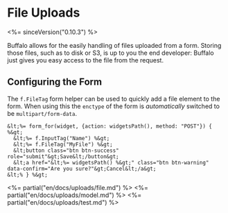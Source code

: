 # File Uploads
<%= sinceVersion("0.10.3") %>

Buffalo allows for the easily handling of files uploaded from a form. Storing those files, such as to disk or S3, is up to you the end developer: Buffalo just gives you easy access to the file from the request.

## Configuring the Form

The `f.FileTag` form helper can be used to quickly add a file element to the form. When using this the `enctype` of the form is *automatically* switched to be `multipart/form-data`.

```erb
&lt;%= form_for(widget, {action: widgetsPath(), method: "POST"}) { %&gt;
  &lt;%= f.InputTag("Name") %&gt;
  &lt;%= f.FileTag("MyFile") %&gt;
  &lt;button class="btn btn-success" role="submit"&gt;Save&lt;/button&gt;
  &lt;a href="&lt;%= widgetsPath() %&gt;" class="btn btn-warning" data-confirm="Are you sure?"&gt;Cancel&lt;/a&gt;
&lt;% } %&gt;
```

<%= partial("en/docs/uploads/file.md") %>
<%= partial("en/docs/uploads/model.md") %>
<%= partial("en/docs/uploads/test.md") %>
